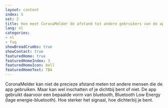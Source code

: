 ```yaml
---
layout: content
index: 5
set: 2
title: Hoe meet CoronaMelder de afstand tot andere gebruikers van de app?
lang: nl
categories:
- nl
- faq
showBreadCrumbs: true
showContact: true
featuredHome: true
featuredHomeIndex: 3
featuredHomeIcon: bell
featuredHomeText: TBA
---
```


CoronaMelder kan niet de precieze afstand meten tot andere mensen die de app gebruiken. Maar kan wel inschatten of je dichtbij bent of niet.
De app gebruikt daarvoor een bepaalde vorm van bluetooth, Bluetooth Low Energy (lage energie-bluetooth). Hoe sterker het signaal, hoe dichterbij je bent.
